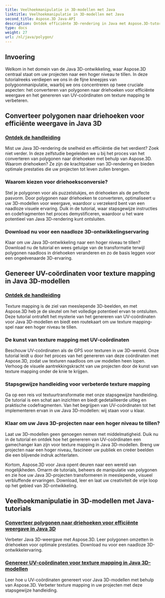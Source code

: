 ```yaml
---
title: Veelhoekmanipulatie in 3D-modellen met Java
linktitle: Veelhoekmanipulatie in 3D-modellen met Java
second_title: Aspose.3D Java-API
description: Ontdek efficiënte 3D-rendering in Java met Aspose.3D-tutorials. Converteer polygonen naar driehoeken en genereer UV-coördinaten voor optimale prestaties en verbeterde texture mapping.
type: docs
weight: 27
url: /nl/java/polygon/
---
```

## Invoering

Welkom in het domein van de Java 3D-ontwikkeling, waar Aspose.3D centraal staat om uw projecten naar een hoger niveau te tillen. In deze tutorialreeks verdiepen we ons in de fijne kneepjes van polygoonmanipulatie, waarbij we ons concentreren op twee cruciale aspecten: het converteren van polygonen naar driehoeken voor efficiënte weergave en het genereren van UV-coördinaten om texture mapping te verbeteren.

## Converteer polygonen naar driehoeken voor efficiënte weergave in Java 3D

### [Ontdek de handleiding](./convert-polygons-triangles/)

Mist uw Java 3D-rendering de snelheid en efficiëntie die het verdient? Zoek niet verder. In deze zelfstudie begeleiden we u bij het proces van het converteren van polygonen naar driehoeken met behulp van Aspose.3D. Waarom driehoeken? Ze zijn de krachtpatser van 3D-rendering en bieden optimale prestaties die uw projecten tot leven zullen brengen.

### Waarom kiezen voor driehoeksconversie?

Stel je polygonen voor als puzzelstukjes, en driehoeken als de perfecte pasvorm. Door polygonen naar driehoeken te converteren, optimaliseert u uw 3D-modellen voor weergave, waardoor u verzekerd bent van een naadloze visuele ervaring. Duik in de tutorial, waar stapsgewijze instructies en codefragmenten het proces demystificeren, waardoor u het ware potentieel van Java 3D-rendering kunt ontsluiten.

### Download nu voor een naadloze 3D-ontwikkelingservaring

Klaar om uw Java 3D-ontwikkeling naar een hoger niveau te tillen? Download nu de tutorial en wees getuige van de transformatie terwijl polygonen naadloos in driehoeken veranderen en zo de basis leggen voor een ongeëvenaarde 3D-ervaring.

## Genereer UV-coördinaten voor texture mapping in Java 3D-modellen

### [Ontdek de handleiding](./generate-uv-coordinates/)

Texture mapping is de ziel van meeslepende 3D-beelden, en met Aspose.3D heb je de sleutel om het volledige potentieel ervan te ontsluiten. Deze tutorial ontrafelt het mysterie van het genereren van UV-coördinaten voor Java 3D-modellen en biedt een routekaart om uw texture mapping-spel naar een hoger niveau te tillen.

### De kunst van texture mapping met UV-coördinaten

Beschouw UV-coördinaten als de GPS voor texturen in uw 3D-wereld. Onze tutorial leidt u door het proces van het genereren van deze coördinaten met Aspose.3D, zodat uw texturen naadloos om uw modellen heen lopen. Verhoog de visuele aantrekkingskracht van uw projecten door de kunst van texture mapping onder de knie te krijgen.

### Stapsgewijze handleiding voor verbeterde texture mapping

Ga op een reis vol textuurtransformatie met onze stapsgewijze handleiding. De tutorial is een schat aan inzichten en biedt gedetailleerde uitleg en praktische codefragmenten. Van het begrijpen van UV-coördinaten tot het implementeren ervan in uw Java 3D-modellen: wij staan voor u klaar.

### Klaar om uw Java 3D-projecten naar een hoger niveau te tillen?

Laat uw 3D-modellen geen genoegen nemen met middelmatigheid. Duik nu in de tutorial en ontdek hoe het genereren van UV-coördinaten een gamechanger kan zijn voor texture mapping in Java 3D-modellen. Breng uw projecten naar een hoger niveau, fascineer uw publiek en creëer beelden die een blijvende indruk achterlaten.

Kortom, Aspose.3D voor Java opent deuren naar een wereld van mogelijkheden. Omarm de tutorials, beheers de manipulatie van polygonen en zie hoe uw Java 3D-projecten transformeren in meeslepende, visueel verbluffende ervaringen. Download, leer en laat uw creativiteit de vrije loop op het gebied van 3D-ontwikkeling.
## Veelhoekmanipulatie in 3D-modellen met Java-tutorials
### [Converteer polygonen naar driehoeken voor efficiënte weergave in Java 3D](./convert-polygons-triangles/)
Verbeter Java 3D-weergave met Aspose.3D. Leer polygonen omzetten in driehoeken voor optimale prestaties. Download nu voor een naadloze 3D-ontwikkelervaring.
### [Genereer UV-coördinaten voor texture mapping in Java 3D-modellen](./generate-uv-coordinates/)
Leer hoe u UV-coördinaten genereert voor Java 3D-modellen met behulp van Aspose.3D. Verbeter texture mapping in uw projecten met deze stapsgewijze handleiding.